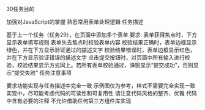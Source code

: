 30任务目的

加强对JavaScript的掌握
熟悉常用表单处理逻辑
任务描述

基于上一个任务（任务29），在页面中添加多个表单
要求:
表单获得焦点时，下方显示表单填写规则
表单失去焦点时校验表单内容
校验结果正确时，表单边框显示绿色，并在下方显示验证通过的描述文字
校验结果错误时，表单边框显示红色，并在下方显示验证错误的描述文字
点击提交按钮时，对页面中所有输入进行校验，校验结果显示方式同上。若所有表单校验通过，弹窗显示“提交成功”，否则显示“提交失败”
任务注意事项

要求功能实现与任务描述中完全一致
示例图仅为参考，样式不需要完全实现一致
实现中，尽可能考虑代码的可读性和可复用性
请注意代码风格的整齐、优雅
代码中含有必要的注释
不允许借助任何第三方组件库实现